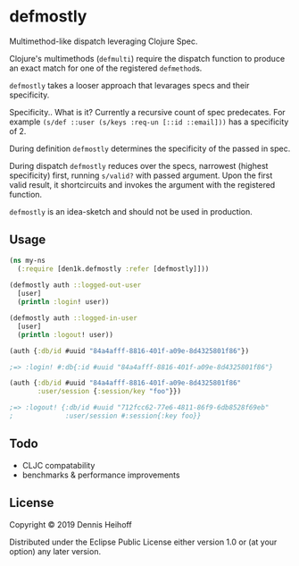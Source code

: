 # defmostly

Multimethod-like dispatch leveraging Clojure Spec.

Clojure's multimethods (`defmulti`) require the dispatch function to produce
an exact match for one of the registered `defmethod`s.

`defmostly` takes a looser approach that levarages specs and their specificity.

Specificity.. What is it? Currently a recursive count of spec predecates.
For example `(s/def ::user (s/keys :req-un [::id ::email]))` has a specificity
of 2.

During definition `defmostly` determines the specificity of the passed in spec. 

During dispatch `defmostly` reduces over the specs, narrowest (highest specificity)
first, running `s/valid?` with passed argument. Upon the first valid result, it
shortcircuits and invokes the argument with the registered function.

`defmostly` is an idea-sketch and should not be used in production. 

## Usage

```clojure
(ns my-ns
  (:require [den1k.defmostly :refer [defmostly]]))
  
(defmostly auth ::logged-out-user
  [user]
  (println :login! user))

(defmostly auth ::logged-in-user
  [user]
  (println :logout! user))

(auth {:db/id #uuid "84a4afff-8816-401f-a09e-8d4325801f86"})

;=> :login! #:db{:id #uuid "84a4afff-8816-401f-a09e-8d4325801f86"}

(auth {:db/id #uuid "84a4afff-8816-401f-a09e-8d4325801f86"
       :user/session {:session/key "foo"}})

;=> :logout! {:db/id #uuid "712fcc62-77e6-4811-86f9-6db8528f69eb"
;             :user/session #:session{:key foo}}
```

## Todo
- CLJC compatability
- benchmarks & performance improvements 

## License

Copyright © 2019 Dennis Heihoff

Distributed under the Eclipse Public License either version 1.0 or (at
your option) any later version.
